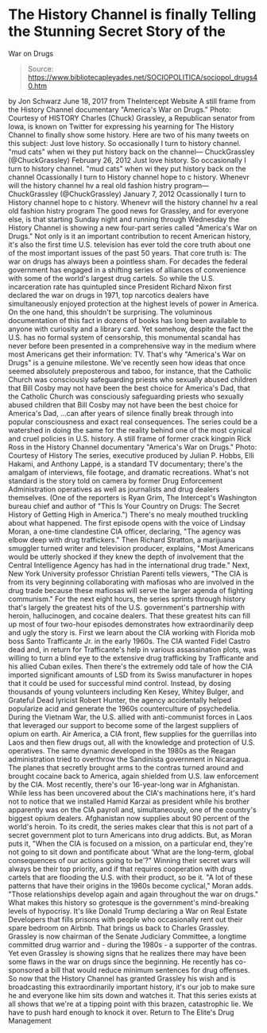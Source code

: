 # The History Channel is finally Telling the Stunning Secret Story of the 
War on Drugs

> Source: https://www.bibliotecapleyades.net/SOCIOPOLITICA/sociopol_drugs40.htm

by Jon Schwarz June 18, 2017
from TheIntercept Website
A still frame from the History Channel documentary
"America's War on Drugs." Photo: Courtesy of HISTORY
Charles (Chuck) Grassley, a Republican senator from Iowa, is known on Twitter for expressing his yearning for The History Channel to finally show some history.
Here are two of his many tweets on this subject:
Just love history. So occasionally I turn to history channel. "mud cats" when wi they put history back on the channel— ChuckGrassley (@ChuckGrassley) February 26, 2012
Just love history. So occasionally I turn to history channel. "mud cats" when wi they put history back on the channel
Ocassionally I turn to History channel hope to c history. Whenevr will the history channel hv a real old fashion histry program— ChuckGrassley (@ChuckGrassley) January 7, 2012
Ocassionally I turn to History channel hope to c history. Whenevr will the history channel hv a real old fashion histry program
The good news for Grassley, and for everyone else, is that starting Sunday night and running through Wednesday the History Channel is showing a new four-part series called "America's War on Drugs."
Not only is it an important contribution to recent American history, it's also the first time U.S. television has ever told the core truth about one of the most important issues of the past 50 years. That core truth is:
The war on drugs has always been a pointless sham.
For decades the federal government has engaged in a shifting series of alliances of convenience with some of the world's largest drug cartels.
So while the U.S. incarceration rate has quintupled since President Richard Nixon first declared the war on drugs in 1971, top narcotics dealers have simultaneously enjoyed protection at the highest levels of power in America. On the one hand, this shouldn't be surprising. The voluminous documentation of this fact in dozens of books has long been available to anyone with curiosity and a library card. Yet somehow, despite the fact the U.S. has no formal system of censorship, this monumental scandal has never before been presented in a comprehensive way in the medium where most Americans get their information: TV. That's why "America's War on Drugs" is a genuine milestone.
We've recently seen how ideas that once seemed absolutely preposterous and taboo, for instance,
that the Catholic Church was consciously safeguarding priests who sexually abused children that Bill Cosby may not have been the best choice for America's Dad,
that the Catholic Church was consciously safeguarding priests who sexually abused children
that Bill Cosby may not have been the best choice for America's Dad,
...can after years of silence finally break through into popular consciousness and exact real consequences.
The series could be a watershed in doing the same for the reality behind one of the most cynical and cruel policies in U.S. history.
A still frame of former crack kingpin Rick Ross
in the History Channel documentary
"America's War on Drugs." Photo: Courtesy of History
The series, executive produced by Julian P. Hobbs, Elli Hakami, and Anthony Lappé, is a standard TV documentary; there's the amalgam of interviews, file footage, and dramatic recreations.
What's not standard is the story told on camera by former Drug Enforcement Administration operatives as well as journalists and drug dealers themselves.
(One of the reporters is Ryan Grim, The Intercept's Washington bureau chief and author of "This Is Your Country on Drugs: The Secret History of Getting High in America.") There's no mealy mouthed truckling about what happened.
The first episode opens with the voice of Lindsay Moran, a one-time clandestine CIA officer, declaring,
"The agency was elbow deep with drug traffickers."
Then Richard Stratton, a marijuana smuggler turned writer and television producer, explains,
"Most Americans would be utterly shocked if they knew the depth of involvement that the Central Intelligence Agency has had in the international drug trade."
Next, New York University professor Christian Parenti tells viewers,
"The CIA is from its very beginning collaborating with mafiosas who are involved in the drug trade because these mafiosas will serve the larger agenda of fighting communism."
For the next eight hours, the series sprints through history that's largely the greatest hits of the U.S. government's partnership with heroin, hallucinogen, and cocaine dealers.
That these greatest hits can fill up most of four two-hour episodes demonstrates how extraordinarily deep and ugly the story is. First we learn about the CIA working with Florida mob boss Santo Trafficante Jr. in the early 1960s. The CIA wanted Fidel Castro dead and, in return for Trafficante's help in various assassination plots, was willing to turn a blind eye to the extensive drug trafficking by Trafficante and his allied Cuban exiles. Then there's the extremely odd tale of how the CIA imported significant amounts of LSD from its Swiss manufacturer in hopes that it could be used for successful mind control.
Instead, by dosing thousands of young volunteers including Ken Kesey, Whitey Bulger, and Grateful Dead lyricist Robert Hunter, the agency accidentally helped popularize acid and generate the 1960s counterculture of psychedelia. During the Vietnam War, the U.S. allied with anti-communist forces in Laos that leveraged our support to become some of the largest suppliers of opium on earth.
Air America, a CIA front, flew supplies for the guerrillas into Laos and then flew drugs out, all with the knowledge and protection of U.S. operatives. The same dynamic developed in the 1980s as the Reagan administration tried to overthrow the Sandinista government in Nicaragua. The planes that secretly brought arms to the contras turned around and brought cocaine back to America, again shielded from U.S. law enforcement by the CIA. Most recently, there's our 16-year-long war in Afghanistan.
While less has been uncovered about the CIA's machinations here, it's hard not to notice that we installed Hamid Karzai as president while his brother apparently was on the CIA payroll and, simultaneously, one of the country's biggest opium dealers.
Afghanistan now supplies about 90 percent of the world's heroin. To its credit, the series makes clear that this is not part of a secret government plot to turn Americans into drug addicts.
But, as Moran puts it,
"When the CIA is focused on a mission, on a particular end, they're not going to sit down and pontificate about 'What are the long-term, global consequences of our actions going to be'?"
Winning their secret wars will always be their top priority, and if that requires cooperation with drug cartels that are flooding the U.S. with their product, so be it.
"A lot of these patterns that have their origins in the 1960s become cyclical," Moran adds. "Those relationships develop again and again throughout the war on drugs."
What makes this history so grotesque is the government's mind-breaking levels of hypocrisy.
It's like Donald Trump declaring a War on Real Estate Developers that fills prisons with people who occasionally rent out their spare bedroom on Airbnb. That brings us back to Charles Grassley.
Grassley is now chairman of the Senate Judiciary Committee, a longtime committed drug warrior and - during the 1980s - a supporter of the contras. Yet even Grassley is showing signs that he realizes there may have been some flaws in the war on drugs since the beginning. He recently has co-sponsored a bill that would reduce minimum sentences for drug offenses. So now that the History Channel has granted Grassley his wish and is broadcasting this extraordinarily important history, it's our job to make sure he and everyone like him sits down and watches it.
That this series exists at all shows that we're at a tipping point with this brazen, catastrophic lie.
We have to push hard enough to knock it over.
Return to The Elite's Drug Management
